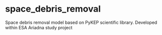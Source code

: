 # space_debris_removal
Space debris removal model based on PyKEP scientific library. Developed within ESA Ariadna study project
